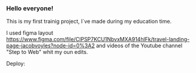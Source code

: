 ### Hello everyone!
This is my first trainig project, I`ve made during my education time.

I used figma layout https://www.figma.com/file/ClPSP7KCU1NbvxMXA914hlFk/travel-landing-page-jacobvoyles?node-id=0%3A2 and videos of the Youtube channel "Step to Web" whit my oun edits.

Deploy: